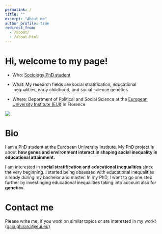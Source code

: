```yaml
---
permalink: /
title: ""
excerpt: "About me"
author_profile: true
redirect_from: 
  - /about/
  - /about.html
---
```



Hi, welcome to my page!
======


* Who:  [Sociology PhD student](https://www.eui.eu/people?id=gaia-ghirardi)

* What:  My research fields are social stratification, educational inequalities, early childhood, and social science genetics 

* Where: Department of Political and Social Science at the [European University Institute (EUI)](https://www.eui.eu/en/academic-units/political-and-social-sciences) in Florence 

![](http://gaiaghirardi.github.io/images/bybike1.jpeg)


Bio
======


 I am a PhD student at the European University Institute. My PhD project is about **how genes and environment interact in shaping social inequality in educational attainment.** 

I am interested in **social stratification and educational inequalities** since the very beginning. I started being obsessed with educational inequalities already during my bachelor and master. In my PhD, I want to go one step further by investinging educational inequalities taking into account also for **genetics**. 


Contact me
======

Please write me, if you work on similar topics or are interested in my work! (gaia.ghirardi@eui.eu)





